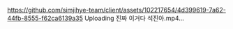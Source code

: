 https://github.com/simjihye-team/client/assets/102217654/4d399619-7a62-44fb-8555-f62ca6139a35
Uploading 진짜 이거다 석진아.mp4…

